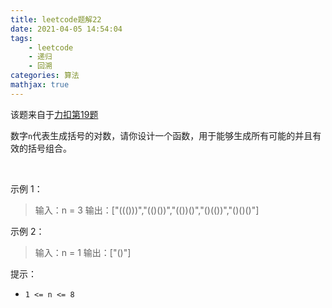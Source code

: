```yaml
---
title: leetcode题解22
date: 2021-04-05 14:54:04
tags:
    - leetcode
    - 递归
    - 回溯
categories: 算法
mathjax: true
---
```


该题来自于[力扣第19题](https://leetcode-cn.com/problems/remove-nth-node-from-end-of-list/)

数字`n`代表生成括号的对数，请你设计一个函数，用于能够生成所有可能的并且有效的括号组合。
<!--more--> 

示例 1：
> 输入：n = 3
输出：["((()))","(()())","(())()","()(())","()()()"]

示例 2：
> 输入：n = 1
输出：["()"]


提示：
* `1 <= n <= 8`
